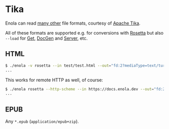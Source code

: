 <!--
    SPDX-License-Identifier: Apache-2.0

    Copyright 2024 The Enola <https://enola.dev> Authors

    Licensed under the Apache License, Version 2.0 (the "License");
    you may not use this file except in compliance with the License.
    You may obtain a copy of the License at

        https://www.apache.org/licenses/LICENSE-2.0

    Unless required by applicable law or agreed to in writing, software
    distributed under the License is distributed on an "AS IS" BASIS,
    WITHOUT WARRANTIES OR CONDITIONS OF ANY KIND, either express or implied.
    See the License for the specific language governing permissions and
    limitations under the License.
-->

# Tika

Enola can read [many other](https://tika.apache.org/3.0.0-BETA2/formats.html) file formats, courtesy of [Apache Tika](https://tika.apache.org).

All of these formats are supported e.g. for conversions with [Rosetta](../use/rosetta/index.md) but also `--load` for [Get](../use/get/index.md), [DocGen](../use/docgen/index.md) and [Server](../use/server/index.md), etc.

<!-- TODO Markdown?! With links, not just Metadata? -->

## HTML

```bash cd .././..
$ ./enola -v rosetta --in test/test.html --out="fd:2?mediaType=text/turtle"
...
```

This works for remote HTTP as well, of course:

```bash cd .././..
$ ./enola rosetta --http-scheme --in https://docs.enola.dev --out="fd:2?mediaType=text/turtle"
...
```

## EPUB

Any `*.epub` (`application/epub+zip`).
